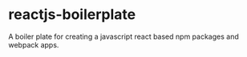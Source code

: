 # reactjs-boilerplate
A boiler plate for creating a javascript react based npm packages and webpack apps.
